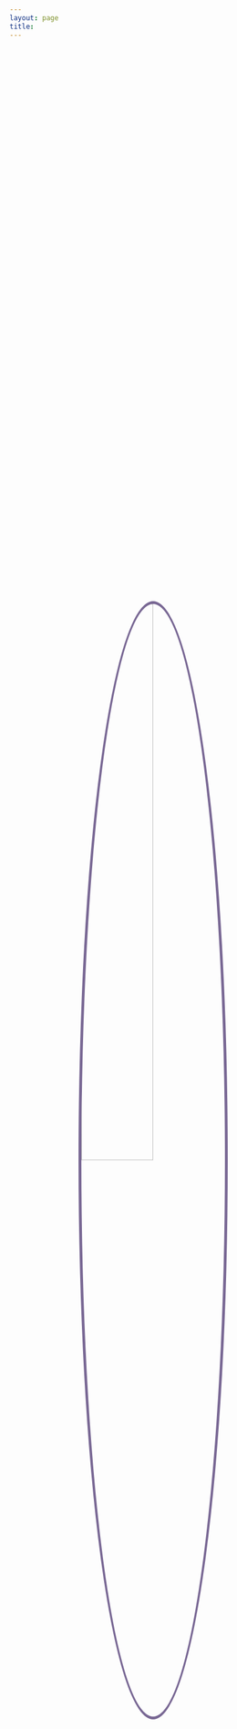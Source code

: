 ```yaml
---
layout: page
title: 
---
```


<div style="display: flex; justify-content: center; align-items: center; height: 100%;">
    <img style="border-radius: 50%; border: 5px solid #796894; width: 50%;" src="{{ 'assets/wolf.jpeg' | relative_url }}"/>
</div>

<center>
    <h1>Hi 👋 you found my website.</h1>
    <p>^.^</p>
</center>